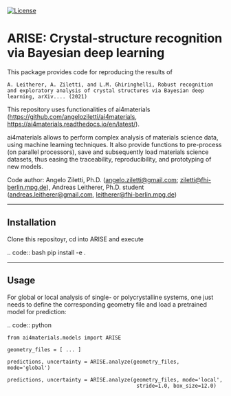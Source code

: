 [![License](https://img.shields.io/badge/License-Apache%202.0-blue.svg)](https://opensource.org/licenses/Apache-2.0)


ARISE: Crystal-structure recognition via Bayesian deep learning
========================================================



This package provides code for reproducing the results of 

    A. Leitherer, A. Ziletti, and L.M. Ghiringhelli, Robust recognition and exploratory analysis of crystal structures via Bayesian deep learning, arXiv.... (2021)

This repository uses functionalities of ai4materials (https://github.com/angeloziletti/ai4materials, https://ai4materials.readthedocs.io/en/latest/).

ai4materials allows to perform complex analysis of materials science data, using machine learning techniques. It also
provide functions to pre-process (on parallel processors), save and subsequently load materials science datasets,
thus easing the traceability, reproducibility, and prototyping of new models.

Code author: Angelo Ziletti, Ph.D. (angelo.ziletti@gmail.com; ziletti@fhi-berlin.mpg.de), Andreas Leitherer, Ph.D. student (andreas.leitherer@gmail.com, leitherer@fhi-berlin.mpg.de)



------------------
Installation
------------------
Clone this repositoyr, cd into ARISE and execute

.. code:: bash
    pip install -e .


---------------
Usage
---------------

For global or local analysis of single- or polycrystalline systems, one just needs to define the corresponding geometry file and load a pretrained model for prediction:

.. code:: python

    from ai4materials.models import ARISE

    geometry_files = [ ... ]

    predictions, uncertainty = ARISE.analyze(geometry_files, mode='global') 

    predictions, uncertainty = ARISE.analyze(geometry_files, mode='local',
                                              stride=1.0, box_size=12.0)